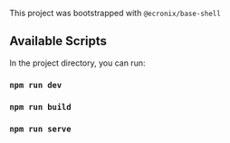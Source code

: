 This project was bootstrapped with `@ecronix/base-shell`

## Available Scripts

In the project directory, you can run:

### `npm run dev`

### `npm run build`

### `npm run serve`
